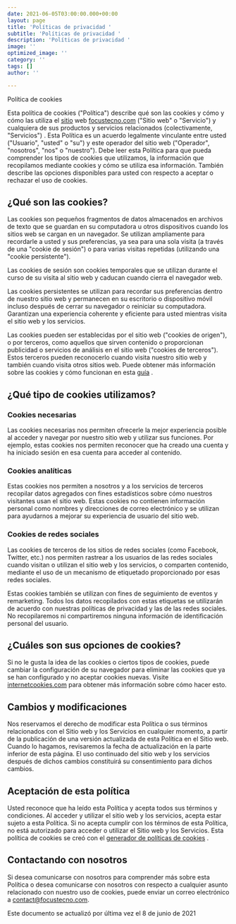 ```yaml
---
date: 2021-06-05T03:00:00.000+00:00
layout: page
title: 'Políticas de privacidad '
subtitle: 'Políticas de privacidad '
description: 'Políticas de privacidad '
image: ''
optimized_image: ''
category: ''
tags: []
author: ''

---
```

Política de cookies

Esta política de cookies ("Política") describe qué son las cookies y cómo y cómo las utiliza el [sitio](https://focustecno.com/) web [focustecno.com](https://focustecno.com/) ("Sitio web" o "Servicio") y cualquiera de sus productos y servicios relacionados (colectivamente, "Servicios") . Esta Política es un acuerdo legalmente vinculante entre usted ("Usuario", "usted" o "su") y este operador del sitio web ("Operador", "nosotros", "nos" o "nuestro"). Debe leer esta Política para que pueda comprender los tipos de cookies que utilizamos, la información que recopilamos mediante cookies y cómo se utiliza esa información. También describe las opciones disponibles para usted con respecto a aceptar o rechazar el uso de cookies.

## ¿Qué son las cookies?

Las cookies son pequeños fragmentos de datos almacenados en archivos de texto que se guardan en su computadora u otros dispositivos cuando los sitios web se cargan en un navegador. Se utilizan ampliamente para recordarle a usted y sus preferencias, ya sea para una sola visita (a través de una "cookie de sesión") o para varias visitas repetidas (utilizando una "cookie persistente").

Las cookies de sesión son cookies temporales que se utilizan durante el curso de su visita al sitio web y caducan cuando cierra el navegador web.

Las cookies persistentes se utilizan para recordar sus preferencias dentro de nuestro sitio web y permanecen en su escritorio o dispositivo móvil incluso después de cerrar su navegador o reiniciar su computadora. Garantizan una experiencia coherente y eficiente para usted mientras visita el sitio web y los servicios.

Las cookies pueden ser establecidas por el sitio web ("cookies de origen"), o por terceros, como aquellos que sirven contenido o proporcionan publicidad o servicios de análisis en el sitio web ("cookies de terceros"). Estos terceros pueden reconocerlo cuando visita nuestro sitio web y también cuando visita otros sitios web. Puede obtener más información sobre las cookies y cómo funcionan en esta [guía](https://www.websitepolicies.com/blog/cookies) .

## ¿Qué tipo de cookies utilizamos?

### Cookies necesarias

Las cookies necesarias nos permiten ofrecerle la mejor experiencia posible al acceder y navegar por nuestro sitio web y utilizar sus funciones. Por ejemplo, estas cookies nos permiten reconocer que ha creado una cuenta y ha iniciado sesión en esa cuenta para acceder al contenido.

### Cookies analíticas

Estas cookies nos permiten a nosotros y a los servicios de terceros recopilar datos agregados con fines estadísticos sobre cómo nuestros visitantes usan el sitio web. Estas cookies no contienen información personal como nombres y direcciones de correo electrónico y se utilizan para ayudarnos a mejorar su experiencia de usuario del sitio web.

### Cookies de redes sociales

Las cookies de terceros de los sitios de redes sociales (como Facebook, Twitter, etc.) nos permiten rastrear a los usuarios de las redes sociales cuando visitan o utilizan el sitio web y los servicios, o comparten contenido, mediante el uso de un mecanismo de etiquetado proporcionado por esas redes sociales.

Estas cookies también se utilizan con fines de seguimiento de eventos y remarketing. Todos los datos recopilados con estas etiquetas se utilizarán de acuerdo con nuestras políticas de privacidad y las de las redes sociales. No recopilaremos ni compartiremos ninguna información de identificación personal del usuario.

## ¿Cuáles son sus opciones de cookies?

Si no le gusta la idea de las cookies o ciertos tipos de cookies, puede cambiar la configuración de su navegador para eliminar las cookies que ya se han configurado y no aceptar cookies nuevas. Visite [internetcookies.com](https://www.internetcookies.com/) para obtener más información sobre cómo hacer esto.

## Cambios y modificaciones

Nos reservamos el derecho de modificar esta Política o sus términos relacionados con el Sitio web y los Servicios en cualquier momento, a partir de la publicación de una versión actualizada de esta Política en el Sitio web. Cuando lo hagamos, revisaremos la fecha de actualización en la parte inferior de esta página. El uso continuado del sitio web y los servicios después de dichos cambios constituirá su consentimiento para dichos cambios.

## Aceptación de esta política

Usted reconoce que ha leído esta Política y acepta todos sus términos y condiciones. Al acceder y utilizar el sitio web y los servicios, acepta estar sujeto a esta Política. Si no acepta cumplir con los términos de esta Política, no está autorizado para acceder o utilizar el Sitio web y los Servicios. Esta política de cookies se creó con el [generador de políticas de cookies](https://www.websitepolicies.com/cookie-policy-generator) .

## Contactando con nosotros

Si desea comunicarse con nosotros para comprender más sobre esta Política o desea comunicarse con nosotros con respecto a cualquier asunto relacionado con nuestro uso de cookies, puede enviar un correo electrónico a contact@focustecno.com.

Este documento se actualizó por última vez el 8 de junio de 2021